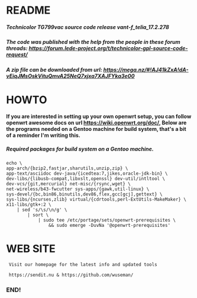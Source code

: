 # README

##### Technicolor TG799vac source code release vant-f_telia_17.2.278
##### The code was published with the help from the people in these forum threads: https://forum.lede-project.org/t/technicolor-gpl-source-code-request/
##### A zip file can be downloaded from url: https://mega.nz/#!AJ41kZxA!dA-vEiqJMsOskVituQmvA25NeQ7xjxa7XAJFYka3e00

# HOWTO

#### If you are interested in setting up your own openwrt setup, you can follow openwrt awesome docs on url https://wiki.openwrt.org/doc/, Below are the programs needed on a Gentoo machine for build system, that's a bit of a reminder I'm writing this.

##### Required packages for build system on a Gentoo machine.
    
    echo \
    app-arch/{bzip2,fastjar,sharutils,unzip,zip} \
    app-text/asciidoc dev-java/{icedtea:7,jikes,oracle-jdk-bin} \
    dev-libs/{libusb-compat,libxslt,openssl} dev-util/intltool \
    dev-vcs/{git,mercurial} net-misc/{rsync,wget} \
    net-wireless/b43-fwcutter sys-apps/{gawk,util-linux} \
    sys-devel/{bc,bin86,binutils,dev86,flex,gcc[gcj],gettext} \
    sys-libs/{ncurses,zlib} virtual/{cdrtools,perl-ExtUtils-MakeMaker} \
    x11-libs/gtk+:2 \
        | sed 's/\s/\n/g' \
            | sort \
                | sudo tee /etc/portage/sets/openwrt-prerequisites \
                    && sudo emerge -DuvNa '@openwrt-prerequisites'

# WEB SITE

     Visit our homepage for the latest info and updated tools

     https://sendit.nu & https://github.com/wuseman/

### END!








